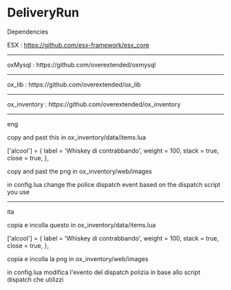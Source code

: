 # DeliveryRun

Dependencies

ESX : https://github.com/esx-framework/esx_core
<hr>
oxMysql : https://github.com/overextended/oxmysql
<hr>
ox_lib : https://github.com/overextended/ox_lib
<hr>
ox_inventory : https://github.com/overextended/ox_inventory
<hr>

eng

copy and past this in ox_inventory/data/items.lua

['alcool'] = {
    label = 'Whiskey di contrabbando',
    weight = 100,
    stack = true,
    close = true,
},

copy and past the png in ox_inventory/web/images

in config.lua change the police dispatch event based on the dispatch script you use

----------------------------------------------------------------

ita

copia e incolla questo in ox_inventory/data/items.lua

['alcool'] = {
    label = 'Whiskey di contrabbando',
    weight = 100,
    stack = true,
    close = true,
},

copia e incolla la png in ox_inventory/web/images

in config.lua modifica l'evento del dispatch polizia in base allo script dispatch che utilizzi
